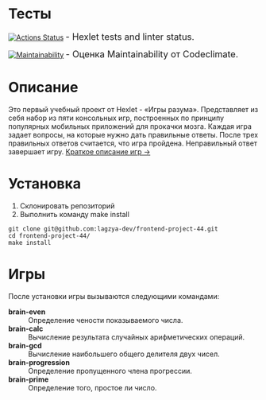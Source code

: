 # Тесты


[![Actions Status](https://github.com/LAGZY/frontend-project-44/workflows/hexlet-check/badge.svg)](https://github.com/LAGZY/frontend-project-44/actions) <span style="font-size: 18px;"> - Hexlet tests and linter status.</span>


[![Maintainability](https://api.codeclimate.com/v1/badges/6061463d69ef70318379/maintainability)](https://codeclimate.com/github/LAGZY/frontend-project-44/maintainability) <span style="font-size: 18px;"> - Оценка Maintainability от Codeclimate.</span>


# Описание
Это первый учебный проект от Hexlet - «Игры разума».
Представляет из себя набор из пяти консольных игр, построенных по принципу популярных мобильных приложений для прокачки мозга. Каждая игра задает вопросы, на которые нужно дать правильные ответы. После трех правильных ответов считается, что игра пройдена. Неправильный ответ завершает игру.
<a href="#game-description" >Краткое описание игр -></a>

# Установка
<ol>
    <li>Склонировать репозиторий</li>
    <li>Выполнить команду make install</li>
</ol>

```
git clone git@github.com:lagzya-dev/frontend-project-44.git
cd frontend-project-44/
make install
```
<p id="game-description" ></p>

# Игры
После установки игры вызываются следующими командами:
<dl>
    <dt style="font-weight: bold;">brain-even</dt><dd>Определение чености показываемого числа.</dd>
    <dt style="font-weight: bold;">brain-calc</dt><dd>Вычисление результата случайных арифметических операций.</dd>
    <dt style="font-weight: bold;">brain-gcd</dt><dd>Вычисление наибольшего общего делителя двух чисел.</dd>
    <dt style="font-weight: bold;">brain-progression</dt><dd>Определение пропущенного члена прогрессии.</dd>
    <dt style="font-weight: bold;">brain-prime</dt><dd>Определение того, простое ли число.</dd>
</dl>
